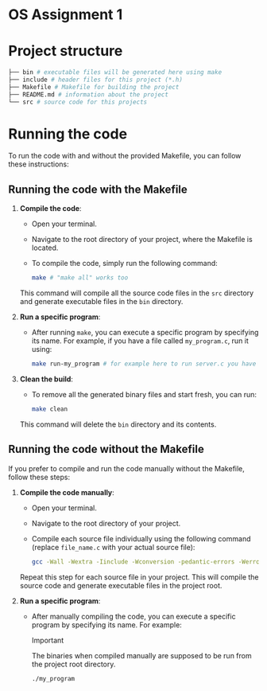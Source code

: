 # OS Assignment 1

# Project structure

```bash
├── bin # executable files will be generated here using make
├── include # header files for this project (*.h)
├── Makefile # Makefile for building the project
├── README.md # information about the project
└── src # source code for this projects
```

# Running the code

To run the code with and without the provided Makefile, you can follow these instructions:

## Running the code with the Makefile

1. **Compile the code**:

   - Open your terminal.
   - Navigate to the root directory of your project, where the Makefile is located.
   - To compile the code, simply run the following command:

     ```bash
     make # "make all" works too
     ```

   This command will compile all the source code files in the `src` directory and generate executable files in the `bin` directory.

2. **Run a specific program**:

   - After running `make`, you can execute a specific program by specifying its name. For example, if you have a file called `my_program.c`, run it using:

     ```bash
     make run-my_program # for example here to run server.c you have to use make run-server
     ```

3. **Clean the build**:

   - To remove all the generated binary files and start fresh, you can run:

     ```bash
     make clean
     ```

   This command will delete the `bin` directory and its contents.

## Running the code without the Makefile

If you prefer to compile and run the code manually without the Makefile, follow these steps:

1. **Compile the code manually**:

   - Open your terminal.
   - Navigate to the root directory of your project.
   - Compile each source file individually using the following command (replace `file_name.c` with your actual source file):

     ```bash
     gcc -Wall -Wextra -Iinclude -Wconversion -pedantic-errors -Werror -o file_name src/file_name.c
     ```

   Repeat this step for each source file in your project. This will compile the source code and generate executable files in the project root.

2. **Run a specific program**:

   - After manually compiling the code, you can execute a specific program by specifying its name. For example:

     > [!IMPORTANT]  
     > The binaries when compiled manually are supposed to be run from the project root directory.

     ```bash
     ./my_program
     ```
